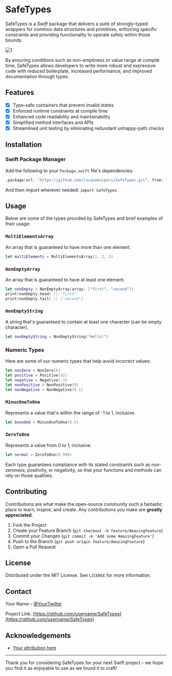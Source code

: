 # SafeTypes
SafeTypes is a _Swift_ package that delivers a suite of strongly-typed wrappers for common data structures and primitives, enforcing specific constraints and providing functionality to operate safely within those bounds.

![1](https://github.com/lucaswkuipers/SafeTypes/assets/59176579/ac38694e-e53b-43fb-8fe5-bc684bf5b936)

By ensuring conditions such as non-emptiness or value range at compile time, SafeTypes allows developers to write more robust and expressive code with reduced boilerplate, increased performance, and improved documentation through types.

## Features

- [x] Type-safe containers that prevent invalid states
- [x] Enforced runtime constraints at compile time
- [x] Enhanced code readability and maintainability
- [x] Simplified method interfaces and APIs
- [x] Streamlined unit testing by eliminating redundant unhappy-path checks

## Installation

### Swift Package Manager

Add the following to your `Package.swift` file's dependencies:

```swift
.package(url: "https://github.com/lucaswkuipers/SafeTypes.git", from: "1.0.0")
```

And then import wherever needed: `import SafeTypes`

## Usage

Below are some of the types provided by SafeTypes and brief examples of their usage:

### `MultiElementsArray`

An array that is guaranteed to have more than one element.

```swift
let multiElements = MultiElementsArray(1, 2, 3)
```

### `NonEmptyArray`

An array that is guaranteed to have at least one element.

```swift
let nonEmpty = NonEmptyArray(array: ["first", "second"])
print(nonEmpty.head) // "first"
print(nonEmpty.tail) // ["second"]
```

### `NonEmptyString`

A string that's guaranteed to contain at least one character (can be empty character).

```swift
let nonEmptyString = NonEmptyString("Hello!")
```

### Numeric Types

Here are some of our numeric types that help avoid incorrect values:

```swift
let nonZero = NonZero(5)
let positive = Positive(42)
let negative = Negative(-3)
let nonPositive = NonPositive(0)
let nonNegative = NonNegative(0.1)
```

### `MinusOneToOne`

Represents a value that's within the range of -1 to 1, inclusive.

```swift
let bounded = MinusOneToOne(0.5)
```

### `ZeroToOne`

Represents a value from 0 to 1, inclusive.

```swift
let normal = ZeroToOne(0.999)
```

Each type guarantees compliance with its stated constraints such as non-zeroness, positivity, or negativity, so that your functions and methods can rely on those qualities.

## Contributing

Contributions are what make the open-source community such a fantastic place to learn, inspire, and create. Any contributions you make are **greatly appreciated**.

1. Fork the Project
2. Create your Feature Branch (`git checkout -b feature/AmazingFeature`)
3. Commit your Changes (`git commit -m 'Add some AmazingFeature'`)
4. Push to the Branch (`git push origin feature/AmazingFeature`)
5. Open a Pull Request

## License

Distributed under the MIT License. See `LICENSE` for more information.

## Contact

Your Name – [@YourTwitter](https://twitter.com/YourTwitter)

Project Link: [https://github.com/username/SafeTypes](https://github.com/username/SafeTypes)

## Acknowledgements

- [Your attribution here](#)

---

Thank you for considering SafeTypes for your next Swift project – we hope you find it as enjoyable to use as we found it to craft!
